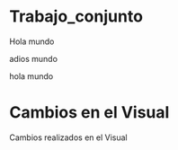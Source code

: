 # Trabajo_conjunto

Hola mundo 


adios mundo 

hola mundo
# Cambios en el Visual

Cambios realizados en el Visual

